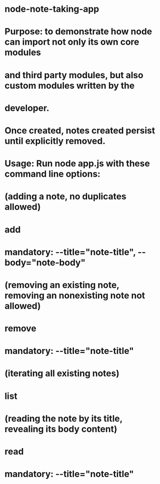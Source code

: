 # node-note-taking-app

#   Purpose:    to demonstrate how node can import not only its own core modules
#               and third party modules, but also custom modules written by the
#               developer.
#
#
#               Once created, notes created persist until explicitly removed.
#
#
#

#   Usage:      Run node app.js with these command line options:
#               (adding a note, no duplicates allowed)
#               add
#                   mandatory:    --title="note-title", --body="note-body"
#
#
#
#               (removing an existing note, removing an nonexisting note not allowed)
#               remove
#                   mandatory:     --title="note-title"
#
#
#
#               (iterating all existing notes)
#               list
#
#
#
#               (reading the note by its title, revealing its body content)
#               read
#                   mandatory:     --title="note-title"